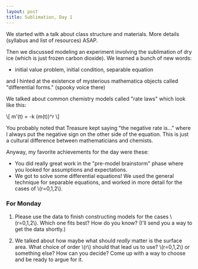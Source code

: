 ```yaml
---
layout: post
title: Sublimation, Day 1
---
```


We started with a talk about class structure and materials. More details
(syllabus and list of resources) ASAP.

Then we discussed modeling an experiment involving the sublimation of dry ice
(which is just frozen carbon dioxide). We learned a bunch of new words:

  * initial value problem, initial condition, separable equation

and I hinted at the existence of mysterious mathematica objects called "differential
forms." (spooky voice there)

We talked about common chemistry models called "rate laws" which look like this:

\\[ m'(t) = -k (m(t))^r \\]

You probably noted that Treasure kept saying "the negative rate is..." where I
always put the negative sign on the other side of the equation. This is just a
cultural difference between mathematicians and chemists.

Anyway, my favorite achievements for the day were these:

  * You did really great work in the "pre-model brainstorm" phase where you
  looked for assumptions and expectations.
  * We got to solve some differential equations! We used the general technique
  for separable equations, and worked in more detail for the cases of
  \\(r=0,1,2\\).

### For Monday

1. Please use the data to finish constructing models for the cases \\(r=0,1,2\\).
Which one fits best? How do you know? (I'll send you a way to get the data shortly.)

2. We talked about how maybe what should _really_ matter is the surface area. What
choice of order \\(r\\) should that lead us to use? \\(r=0,1,2\\) or something else?
How can you decide? Come up  with a way to choose and be ready to argue for it.
